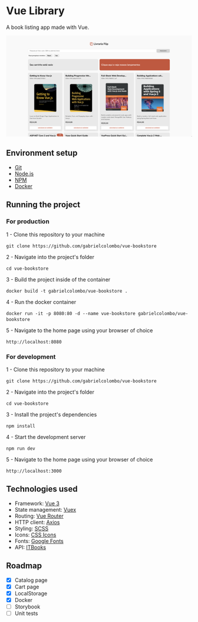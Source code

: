 # Vue Library

A book listing app made with Vue.

[![A book listing app made with Vue by Gabriel Colombo](thumbnail.png)](demo.webm)

## Environment setup

- [Git](https://git-scm.com/)
- [Node.js](https://nodejs.org/en/)
- [NPM](https://www.npmjs.com/)
- [Docker](https://www.docker.com/)

## Running the project

### For production

1 - Clone this repository to your machine

```
git clone https://github.com/gabrielcolombo/vue-bookstore
```

2 - Navigate into the project's folder

```
cd vue-bookstore
```

3 - Build the project inside of the container

```
docker build -t gabrielcolombo/vue-bookstore .
```

4 - Run the docker container

```
docker run -it -p 8080:80 -d --name vue-bookstore gabrielcolombo/vue-bookstore
```

5 - Navigate to the home page using your browser of choice

```
http://localhost:8080
```

### For development

1 - Clone this repository to your machine

```
git clone https://github.com/gabrielcolombo/vue-bookstore
```

2 - Navigate into the project's folder

```
cd vue-bookstore
```

3 - Install the project's dependencies

```
npm install
```

4 - Start the development server

```
npm run dev
```

5 - Navigate to the home page using your browser of choice

```
http://localhost:3000
```

## Technologies used

- Framework: [Vue 3](https://v3.vuejs.org/)
- State management: [Vuex](https://vuex.vuejs.org/)
- Routing: [Vue Router](https://router.vuejs.org/)
- HTTP client: [Axios](https://github.com/axios/axios)
- Styling: [SCSS](https://sass-lang.com/)
- Icons: [CSS Icons](http://css.gg/)
- Fonts: [Google Fonts](https://fonts.google.com/)
- API: [ITBooks](https://api.itbook.store/#api-overview)

## Roadmap

- [x] Catalog page
- [x] Cart page
- [x] LocalStorage
- [x] Docker
- [ ] Storybook
- [ ] Unit tests
